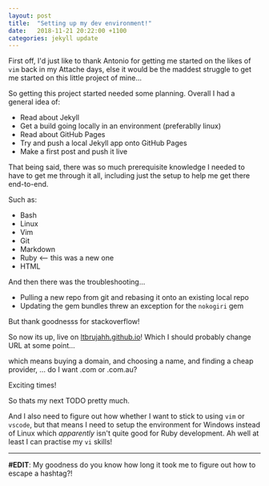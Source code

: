 ```yaml
---
layout: post
title:  "Setting up my dev environment!"
date:   2018-11-21 20:22:00 +1100
categories: jekyll update
---
```

First off, I'd just like to thank Antonio for getting me started on the likes of `vim` back in my Attache days, else it would be the maddest struggle to get me started on this little project of mine...

So getting this project started needed some planning. Overall I had a general idea of:

- Read about Jekyll
- Get a build going locally in an environment (preferablly linux)
- Read about GitHub Pages
- Try and push a local Jekyll app onto GitHub Pages
- Make a first post and push it live

That being said, there was so much prerequisite knowledge I needed to have to get me through it all, including just the setup to help me get there end-to-end.

Such as:
- Bash
- Linux
- Vim
- Git
- Markdown
- Ruby <-- this was a new one
- HTML

And then there was the troubleshooting...
- Pulling a new repo from git and rebasing it onto an existing local repo
- Updating the gem bundles threw an exception for the `nokogiri` gem

But thank goodnesss for stackoverflow!

So now its up, live on [ltbrujahh.github.io][blog-url]! Which I should probably change URL at some point...

which means buying a domain,
and choosing a name,
and finding a cheap provider,
... do I want .com or .com.au?

Exciting times!

So thats my next TODO pretty much.

And I also need to figure out how whether I want to stick to using `vim` or `vscode`, but that means I need to setup the environment for Windows instead of Linux which *apparently* isn't quite good for Ruby development. Ah well at least I can practise my `vi` skills!

---

**#EDIT**: My goodness do you know how long it took me to figure out how to escape a hashtag?!

[blog-url]: /
